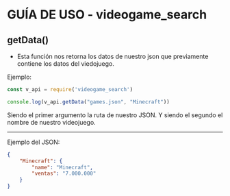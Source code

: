 # GUÍA DE USO - videogame_search

## getData()

* Esta función nos retorna los datos de nuestro json que previamente contiene los datos del viedojuego.

Ejemplo:

```js
const v_api = require('videogame_search')

console.log(v_api.getData("games.json", "Minecraft"))
```

Siendo el primer argumento la ruta de nuestro JSON. Y siendo el segundo el nombre de nuestro videojuego.
***

Ejemplo del JSON:

```json
{
    "Minecraft": {
        "name": "Minecraft",
        "ventas": "7.000.000"
    }
}

```
